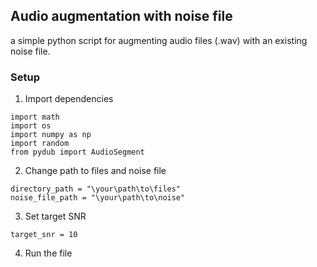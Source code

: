 ## Audio augmentation with noise file

a simple python script for augmenting audio files (.wav) with an existing noise file.

### Setup
1. Import dependencies
```
import math
import os
import numpy as np
import random
from pydub import AudioSegment
```

2. Change path to files and noise file
```
directory_path = "\your\path\to\files"
noise_file_path = "\your\path\to\noise"
```
3. Set target SNR
```
target_snr = 10
```

4. Run the file

